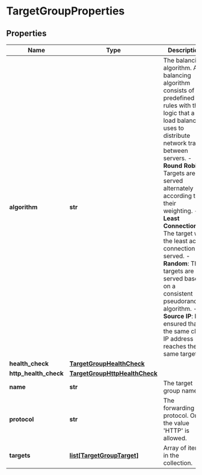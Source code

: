 # TargetGroupProperties

## Properties
| Name | Type | Description | Notes |
| ------------ | ------------- | ------------- | ------------- |
| **algorithm** | **str** | The balancing algorithm. A balancing algorithm consists of predefined rules with the logic that a load balancer uses to distribute network traffic between servers.  - **Round Robin**: Targets are served alternately according to their weighting.  - **Least Connection**: The target with the least active connection is served.  - **Random**: The targets are served based on a consistent pseudorandom algorithm.  - **Source IP**: It is ensured that the same client IP address reaches the same target. |  |
| **health_check** | [**TargetGroupHealthCheck**](TargetGroupHealthCheck.md) |  | [optional]  |
| **http_health_check** | [**TargetGroupHttpHealthCheck**](TargetGroupHttpHealthCheck.md) |  | [optional]  |
| **name** | **str** | The target group name. |  |
| **protocol** | **str** | The forwarding protocol. Only the value &#39;HTTP&#39; is allowed. |  |
| **targets** | [**list[TargetGroupTarget]**](TargetGroupTarget.md) | Array of items in the collection. | [optional]  |


